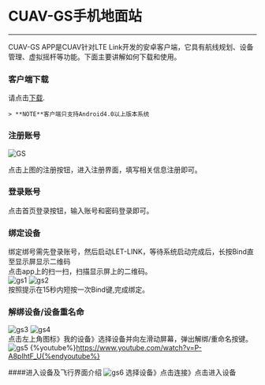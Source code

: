 # CUAV-GS手机地面站

---

CUAV-GS APP是CUAV针对LTE Link开发的安卓客户端，它具有航线规划、设备管理、虚拟摇杆等功能。下面主要讲解如何下载和使用。

### 客户端下载

请点击[下载](http://fw.cuav.net/apk/CUAV_GS.apk).

```
> **NOTE**客户端只支持Android4.0以上版本系统
```

### 注册账号

![GS](../assets/cuav_gs/gs.jpg)

点击上图的注册按钮，进入注册界面，填写相关信息注册即可。

### 登录账号

点击首页登录按钮，输入账号和密码登录即可。

### 绑定设备

绑定绑号需先登录账号，然后启动LET-LINK，等待系统启动完成后，长按Bind直至显示屏显示二维码  
点击app上的扫一扫，扫描显示屏上的二维码。  
![gs1](../assets/cuav_gs/gs1.png)    ![gs2](../assets/cuav_gs/gs2.png)  
按照提示在15秒内短按一次Bind键,完成绑定。

### 解绑设备/设备重名命

![gs3](../assets/cuav_gs/gs3.png)     ![gs4](../assets/cuav_gs/gs4.png)  
点击左上角图标》我的设备》选择设备并向左滑动屏幕，弹出解绑/重命名按键。  
![gs5](../assets/cuav_gs/gs5.png)
{%youtube%}https://www.youtube.com/watch?v=P-A8pIhtF_U{%endyoutube%}

####进入设备及飞行界面介绍
![gs6](../assets/cuav_gs/gs6.png)
选择设备》点击连接》点击进入设备








